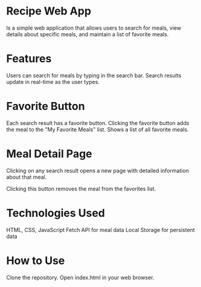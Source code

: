 
# Recipe Web App
Is a simple web application that allows users to search for meals, view details about specific meals, and maintain a list of favorite meals.

# Features

Users can search for meals by typing in the search bar.
Search results update in real-time as the user types.
# Favorite Button
Each search result has a favorite button.
Clicking the favorite button adds the meal to the "My Favorite Meals" list.
Shows a list of all favorite meals.

# Meal Detail Page
Clicking on any search result opens a new page with detailed information about that meal.

Clicking this button removes the meal from the favorites list.
# Technologies Used
 HTML, CSS, JavaScript
 Fetch API for meal data
 Local Storage for persistent data

# How to Use
Clone the repository.
Open index.html in your web browser.
